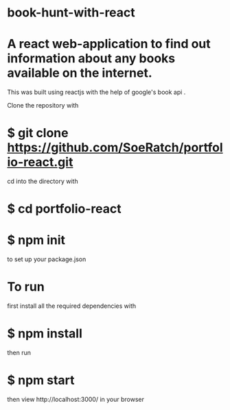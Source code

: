 # book-hunt-with-react

# A react web-application to find out information about any books available on the internet.

This was built using reactjs with the help of google's book api .



Clone the repository with
# $ git clone  https://github.com/SoeRatch/portfolio-react.git

cd into the directory with
 # $ cd portfolio-react
 
 # $ npm init
 to set up your package.json
 
# To run

first install all the required dependencies with 
# $ npm install

then run 
# $ npm start


then view http://localhost:3000/ in your browser
